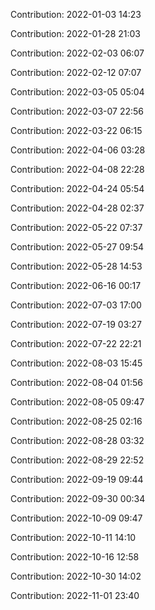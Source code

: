 Contribution: 2022-01-03 14:23

Contribution: 2022-01-28 21:03

Contribution: 2022-02-03 06:07

Contribution: 2022-02-12 07:07

Contribution: 2022-03-05 05:04

Contribution: 2022-03-07 22:56

Contribution: 2022-03-22 06:15

Contribution: 2022-04-06 03:28

Contribution: 2022-04-08 22:28

Contribution: 2022-04-24 05:54

Contribution: 2022-04-28 02:37

Contribution: 2022-05-22 07:37

Contribution: 2022-05-27 09:54

Contribution: 2022-05-28 14:53

Contribution: 2022-06-16 00:17

Contribution: 2022-07-03 17:00

Contribution: 2022-07-19 03:27

Contribution: 2022-07-22 22:21

Contribution: 2022-08-03 15:45

Contribution: 2022-08-04 01:56

Contribution: 2022-08-05 09:47

Contribution: 2022-08-25 02:16

Contribution: 2022-08-28 03:32

Contribution: 2022-08-29 22:52

Contribution: 2022-09-19 09:44

Contribution: 2022-09-30 00:34

Contribution: 2022-10-09 09:47

Contribution: 2022-10-11 14:10

Contribution: 2022-10-16 12:58

Contribution: 2022-10-30 14:02

Contribution: 2022-11-01 23:40

